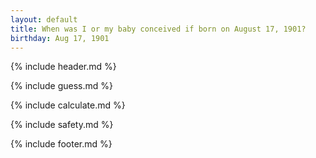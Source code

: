 ```yaml
---
layout: default
title: When was I or my baby conceived if born on August 17, 1901?
birthday: Aug 17, 1901
---
```


{% include header.md %}

{% include guess.md %}

{% include calculate.md %}

{% include safety.md %}

{% include footer.md %}



